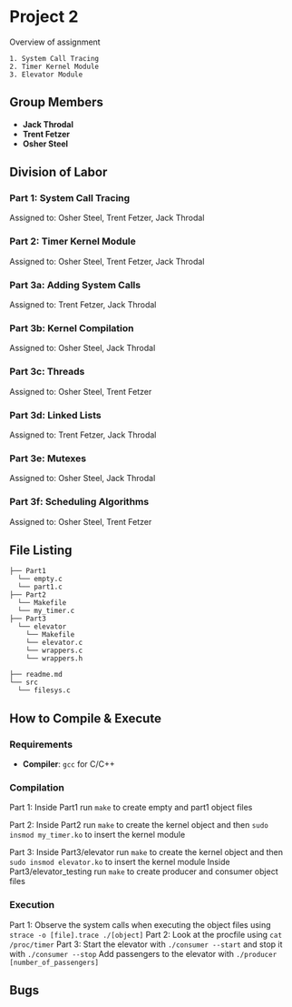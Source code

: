 
# Project 2

Overview of assignment 
```
1. System Call Tracing
2. Timer Kernel Module
3. Elevator Module
```

## Group Members

- **Jack Throdal**
- **Trent Fetzer**
- **Osher Steel**
 
## Division of Labor

### Part 1: System Call Tracing
Assigned to: Osher Steel, Trent Fetzer, Jack Throdal
### Part 2: Timer Kernel Module
Assigned to: Osher Steel, Trent Fetzer, Jack Throdal
### Part 3a: Adding System Calls
  Assigned to: Trent Fetzer, Jack Throdal
### Part 3b: Kernel Compilation
  Assigned to: Osher Steel, Jack Throdal
### Part 3c: Threads
  Assigned to: Osher Steel, Trent Fetzer
### Part 3d: Linked Lists
  Assigned to: Trent Fetzer, Jack Throdal
### Part 3e: Mutexes
  Assigned to: Osher Steel, Jack Throdal
### Part 3f: Scheduling Algorithms
  Assigned to: Osher Steel, Trent Fetzer

## File Listing
```
├── Part1
  └── empty.c
  └── part1.c
├── Part2
  └── Makefile
  └── my_timer.c
├── Part3
  └── elevator
    └── Makefile
    └── elevator.c
    └── wrappers.c
    └── wrappers.h
  
├── readme.md
└── src
  └── filesys.c
```

## How to Compile & Execute

### Requirements
- **Compiler**: `gcc` for C/C++

### Compilation
Part 1: Inside Part1 run `make` to create empty and part1 object files

Part 2: Inside Part2 run `make` to create the kernel object and then `sudo insmod my_timer.ko` to insert the kernel module

Part 3: Inside Part3/elevator run `make` to create the kernel object and then `sudo insmod elevator.ko` to insert the kernel module
        Inside Part3/elevator_testing run `make` to create producer and consumer object files

### Execution
Part 1: Observe the system calls when executing the object files using `strace -o [file].trace ./[object]`
Part 2: Look at the procfile using `cat /proc/timer`
Part 3: Start the elevator with `./consumer --start` and stop it with `./consumer --stop` 
        Add passengers to the elevator with `./producer [number_of_passengers]`

## Bugs
